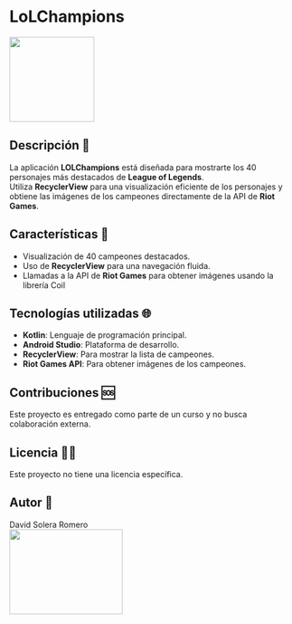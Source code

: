 # LoLChampions
<p>
    <img src="https://media.giphy.com/media/3oKIP73vEZmJjFNXtC/giphy.gif" width="150" height="150" />
</p>


## Descripción 📖

La aplicación **LOLChampions** está diseñada para mostrarte los 40 personajes más destacados de **League of Legends**. <br>
Utiliza **RecyclerView** para una visualización eficiente de los personajes y obtiene las imágenes de los campeones directamente de la API de **Riot Games**.

## Características 📕

- Visualización de 40 campeones destacados.
- Uso de **RecyclerView** para una navegación fluida.
- Llamadas a la API de **Riot Games** para obtener imágenes usando la librería Coil

## Tecnologías utilizadas 🌐

- **Kotlin**: Lenguaje de programación principal.
- **Android Studio**: Plataforma de desarrollo.
- **RecyclerView**: Para mostrar la lista de campeones.
- **Riot Games API**: Para obtener imágenes de los campeones.

## Contribuciones 🆘

Este proyecto es entregado como parte de un curso y no busca colaboración externa.

## Licencia 👨‍🎓

Este proyecto no tiene una licencia específica.

## Autor 👻

David Solera Romero<br>
<img src="https://media.giphy.com/media/U8bGEiFpkPQ9doCkaw/giphy.gif" width="200" height="150" />
